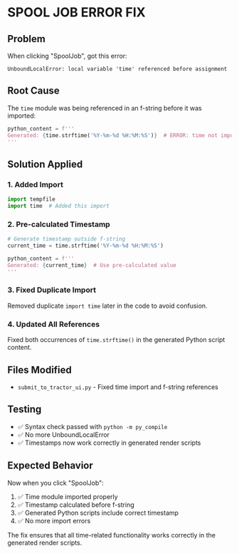 # SPOOL JOB ERROR FIX

## Problem
When clicking "SpoolJob", got this error:
```
UnboundLocalError: local variable 'time' referenced before assignment
```

## Root Cause
The `time` module was being referenced in an f-string before it was imported:
```python
python_content = f'''
Generated: {time.strftime('%Y-%m-%d %H:%M:%S')}  # ERROR: time not imported yet
'''
```

## Solution Applied

### 1. Added Import
```python
import tempfile
import time  # Added this import
```

### 2. Pre-calculated Timestamp
```python
# Generate timestamp outside f-string
current_time = time.strftime('%Y-%m-%d %H:%M:%S')

python_content = f'''
Generated: {current_time}  # Use pre-calculated value
'''
```

### 3. Fixed Duplicate Import
Removed duplicate `import time` later in the code to avoid confusion.

### 4. Updated All References
Fixed both occurrences of `time.strftime()` in the generated Python script content.

## Files Modified
- `submit_to_tractor_ui.py` - Fixed time import and f-string references

## Testing
- ✅ Syntax check passed with `python -m py_compile`
- ✅ No more UnboundLocalError
- ✅ Timestamps now work correctly in generated render scripts

## Expected Behavior
Now when you click "SpoolJob":
1. ✅ Time module imported properly
2. ✅ Timestamp calculated before f-string
3. ✅ Generated Python scripts include correct timestamp
4. ✅ No more import errors

The fix ensures that all time-related functionality works correctly in the generated render scripts.

